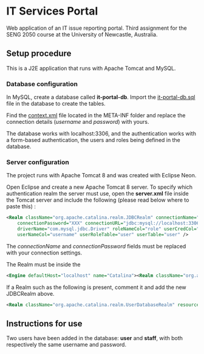 # IT Services Portal
Web application of an IT issue reporting portal. Third assignment for the SENG 2050 course at the University of Newcastle, Australia.


## Setup procedure
This is a J2E application that runs with Apache Tomcat and MySQL.

### Database configuration
In MySQL, create a database called **it-portal-db**. Import the [it-portal-db.sql](https://github.com/arthurfauq/it-services-portal/blob/master/it-portal.sql) file in the database to create the tables. 

Find the [context.xml](https://github.com/arthurfauq/it-services-portal/blob/master/WebContent/META-INF/context.xml) file located in the META-INF folder and replace the connection details (*username* and *password*) with yours. 

The database works with localhost:3306, and the authentication works with a form-based authentication, the users and roles being defined in the database.

### Server configuration
The project runs with Apache Tomcat 8 and was created with Eclipse Neon.

Open Eclipse and create a new Apache Tomcat 8 server. To specify which authentication realm the server must use, open the **server.xml** file inside the Tomcat server and include the following (please read below where to paste this) :
 
```xml
<Realm className="org.apache.catalina.realm.JDBCRealm" connectionName="XXX" 
	connectionPassword="XXX" connectionURL="jdbc:mysql://localhost:3306/it-portal-db" 
	driverName="com.mysql.jdbc.Driver" roleNameCol="role" userCredCol="password" 
	userNameCol="username" userRoleTable="user" userTable="user" />
 ```
The *connectionName* and *connectionPassword* fields must be replaced with your connection settings.


The Realm must be inside the 
```xml
<Engine defaultHost="localhost" name="Catalina"><Realm className="org.apache.catalina.realm.LockOutRealm">

```

If a Realm such as the following is present, comment it and add the new JDBCRealm above.
```xml
<Realm className="org.apache.catalina.realm.UserDatabaseRealm" resourceName="UserDatabase" />
```


## Instructions for use

Two users have been added in the database: **user** and **staff**, with both respectively the same username and password.
